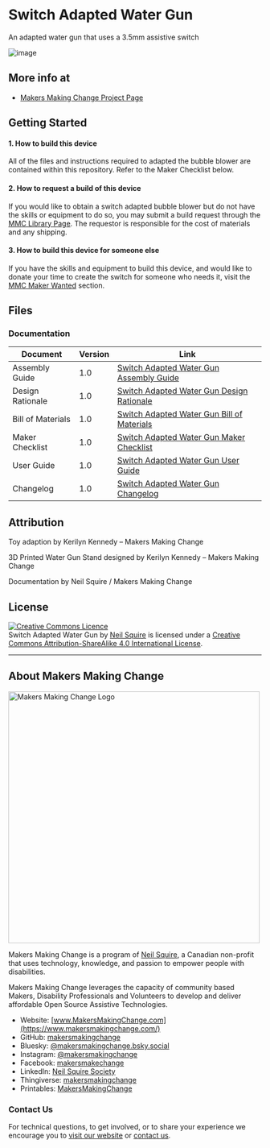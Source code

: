 # Switch Adapted Water Gun

An adapted water gun that uses a 3.5mm assistive switch

![image](https://user-images.githubusercontent.com/98916090/181500981-428af157-6138-472a-b2e5-19eb5bf65fff.png)


## More info at
- [Makers Making Change Project Page](https://makersmakingchange.com/project/switch-adapted-water-gun/)


## Getting Started
#### 1. How to build this device

All of the files and instructions required to adapted the bubble blower are contained within this repository. Refer to the Maker Checklist below.

#### 2. How to request a build of this device

If you would like to obtain a switch adapted bubble blower but do not have the skills or equipment to do so, you may submit a build request through the [MMC Library Page](  https://makersmakingchange.com/project/switch-adapted-water-gun/). The requestor is responsible for the cost of materials and any shipping.

#### 3. How to build this device for someone else

If you have the skills and equipment to build this device, and would like to donate your time to create the switch for someone who needs it, visit the [MMC Maker Wanted](https://makersmakingchange.com/maker-wanted/) section.


## Files
### Documentation
| Document              | Version | Link |
|-----------------------|---------|------|
| Assembly Guide        | 1.0     | [Switch Adapted Water Gun Assembly Guide](/Documentation/Switch_Adapted_Water_Gun_Assembly_Guide_v1.0.pdf)|
| Design Rationale      | 1.0     | [Switch Adapted Water Gun Design Rationale](/Documentation/Switch_Adapted_Water_Gun_Design_Rationale_v1.0.pdf)|
| Bill of Materials     | 1.0     | [Switch Adapted Water Gun Bill of Materials](/Documentation/Working_Documents/Switch_Adapted_Water_Gun_BOM.xlsx)|
| Maker Checklist       | 1.0     | [Switch Adapted Water Gun Maker Checklist](/Documentation/Switch_Adapted_Water_Gun_Maker_Checklist_v1.0.pdf)|
| User Guide            | 1.0     | [Switch Adapted Water Gun User Guide](/Documentation/Switch_Adapted_Water_Gun_User_Guide_v1.0.pdf)|
| Changelog             | 1.0     | [Switch Adapted Water Gun Changelog](/Documentation/Switch_Adapted_Water_Gun_Changelog_v1.0.pdf)|



## Attribution
Toy adaption by Kerilyn Kennedy – Makers Making Change

3D Printed Water Gun Stand designed by Kerilyn Kennedy – Makers Making Change

Documentation by Neil Squire / Makers Making Change



## License
<a rel="license" href="http://creativecommons.org/licenses/by-sa/4.0/"><img alt="Creative Commons Licence" style="border-width:0" src="https://i.creativecommons.org/l/by-sa/4.0/88x31.png" /></a><br /><span xmlns:dct="http://purl.org/dc/terms/" property="dct:title">Switch Adapted Water Gun</span> by <a xmlns:cc="http://creativecommons.org/ns#" href="www.makersmakingchange.com" property="cc:attributionName" rel="cc:attributionURL">Neil Squire</a> is licensed under a <a rel="license" href="http://creativecommons.org/licenses/by-sa/4.0/">Creative Commons Attribution-ShareAlike 4.0 International License</a>.

----

<!-- ABOUT MMC START -->
## About Makers Making Change
[<img src="https://raw.githubusercontent.com/makersmakingchange/makersmakingchange/main/img/mmc_logo.svg" width="500" alt="Makers Making Change Logo">](https://www.makersmakingchange.com/)

Makers Making Change is a program of [Neil Squire](https://www.neilsquire.ca/), a Canadian non-profit that uses technology, knowledge, and passion to empower people with disabilities.

Makers Making Change leverages the capacity of community based Makers, Disability Professionals and Volunteers to develop and deliver affordable Open Source Assistive Technologies.

 - Website: [www.MakersMakingChange.com](https://www.makersmakingchange.com/)
 - GitHub: [makersmakingchange](https://github.com/makersmakingchange)
 - Bluesky: [@makersmakingchange.bsky.social](https://bsky.app/profile/makersmakingchange.bsky.social)
 - Instagram: [@makersmakingchange](https://www.instagram.com/makersmakingchange)
 - Facebook: [makersmakechange](https://www.facebook.com/makersmakechange)
 - LinkedIn: [Neil Squire Society](https://www.linkedin.com/company/neil-squire-society/)
 - Thingiverse: [makersmakingchange](https://www.thingiverse.com/makersmakingchange/about)
 - Printables: [MakersMakingChange](https://www.printables.com/@MakersMakingChange)

### Contact Us
For technical questions, to get involved, or to share your experience we encourage you to [visit our website](https://www.makersmakingchange.com/) or [contact us](https://www.makersmakingchange.com/s/contact).
<!-- ABOUT MMC END -->
